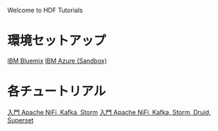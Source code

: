 Welcome to HDF Tutorials

# 環境セットアップ
[IBM Bluemix](Setup/Bluemix.md)
[IBM Azure (Sandbox)](Setup/Azure.md)

# 各チュートリアル
[入門 Apache NiFi, Kafka, Storm](Intro-NiFi-Kafka-Storm/tutorials-0.md)
[入門 Apache NiFi, Kafka, Storm, Druid, Superset](Real-time-event-processing/tutorials-0-short.md)